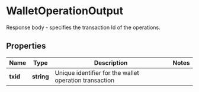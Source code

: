 # WalletOperationOutput

Response body - specifies the transaction Id of the operations.

## Properties

Name | Type | Description | Notes
------------ | ------------- | ------------- | -------------
**txid** | **string** | Unique identifier for the wallet operation transaction |
